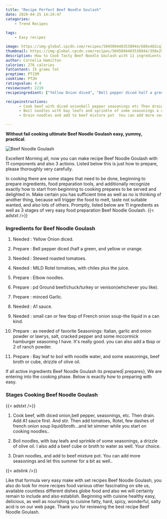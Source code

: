 ```yaml
---
title: "Recipe Perfect Beef Noodle Goulash"
date: 2020-04-25 14:24:47
categories:
    - Trend Recipes
    
tags:
    - Easy recipes

image: https://img-global.cpcdn.com/recipes/5045094403538944/680x482cq70/beef-noodle-goulash-recipe-main-photo.jpg
thumbnail: https://img-global.cpcdn.com/recipes/5045094403538944/350x250cq70/beef-noodle-goulash-recipe-main-photo.jpg
description: How to Cook Tasty Beef Noodle Goulash with 11 ingredients and 3 stages of easy cooking.
author: Cornelia Hamilton
calories: 276 calories
fatContent: 15 grams fat
preptime: PT15M
cooktime: PT2H
ratingvalue: 4.4
reviewcount: 2219
recipeingredient: ["Yellow Onion diced", "Bell pepper diced half a green and yellow or orange", "Stewed roasted tomatoes", "MILD Rotel tomatoes with chiles plus the juice", "Elbow noodles", "pd Ground beefchuckturkey or venisonwhichever you like", "minced Garlic", "A1 sauce", "small can or few tbsp of French onion soupthe liquid in a can kind", "as needed of favorite Seasonings Italian garlic and onion powder or lawrys salt cracked pepper and some mccormick hamburger seasoning I have Its really good you can also add a tbsp or 2 of ranch powder", "Bay leaf to boil with noodle water and some seasonings beef broth or cube drizzle of olive oil"]

recipeinstructions: 
      - Cook beef with diced onionbell pepper seasonings etc Then drain Add A1 sauce first And stir Then add tomatoes Rotel few dashes of french onion soup liquidbrothand let simmer while you start on cooking noodles 
      - Boil noodles with bay leafs and sprinkle of some seasonings a drizzle of olive oil I also add a beef cube or broth to water as well Your choice 
      - Drain noodles and add to beef mixture pot  You can add more seasonings and let this summer for a bit as well

---
```




**Without fail cooking ultimate Beef Noodle Goulash easy, yummy, practical**. 


![Beef Noodle Goulash](https://img-global.cpcdn.com/recipes/5045094403538944/680x482cq70/beef-noodle-goulash-recipe-main-photo.jpg "Beef Noodle Goulash")




Excellent Morning all, now you can make recipe Beef Noodle Goulash with 11 components and also 3 actions. Listed below this is just how to prepare, please thoroughly very carefully.

In cooking there are some stages that need to be done, beginning to prepare ingredients, food preparation tools, and additionally recognize exactly how to start from beginning to cooking prepares to be served and delighted in. Make certain you has sufficient time as well as no is thinking of another thing, because will trigger the food to melt, taste not suitable wanted, and also lots of others. Promptly, listed below are 11 ingredients as well as 3 stages of very easy food preparation Beef Noodle Goulash.
{{< adstxt />}}

### Ingredients for Beef Noodle Goulash


1. Needed  : Yellow Onion diced.

1. Prepare  : Bell pepper diced (half a green, and yellow or orange.

1. Needed  : Stewed roasted tomatoes.

1. Needed  : MILD Rotel tomatoes, with chiles plus the juice.

1. Prepare  : Elbow noodles.

1. Prepare  : pd Ground beef/chuck/turkey or venison(whichever you like).

1. Prepare  : minced Garlic.

1. Needed  : A1 sauce.

1. Needed  : small can or few tbsp of French onion soup-the liquid in a can kind.

1. Prepare  : as needed of favorite Seasonings: Italian, garlic and onion powder or lawrys, salt, cracked pepper and some mccormick hamburger seasoning I have. It&#39;s really good. you can also add a tbsp or 2 of ranch powder.

1. Prepare  : Bay leaf to boil with noodle water, and some seasonings, beef broth or cube, drizzle of olive oil.



If all active ingredients Beef Noodle Goulash its prepared| prepares}, We are entering into the cooking phase. Below is exactly how to preparing with easy.

### Stages Cooking Beef Noodle Goulash

{{< adstxt />}}


1. Cook beef, with diced onion,bell pepper, seasonings, etc. Then drain. Add A1 sauce first. And stir. Then add tomatoes, Rotel, few dashes of french onion soup liquid/broth...and let simmer while you start on cooking noodles..



1. Boil noodles, with bay leafs and sprinkle of some seasonings, a drizzle of olive oil. I also add a beef cube or broth to water as well. Your choice.



1. Drain noodles, and add to beef mixture pot.  You can add more seasonings and let this summer for a bit as well..





{{< adslink />}}

Like that formula very easy make with set recipes Beef Noodle Goulash, you also do look for more recipes food various other fascinating on site us, available countless different dishes globe food and also we will certainly remain to include and also establish. Beginning with cuisine healthy easy, delicious, as well as nourishing to cuisine fatty, hard, spicy, wonderful, salty acid is on our web page. Thank you for reviewing the best recipe Beef Noodle Goulash.
